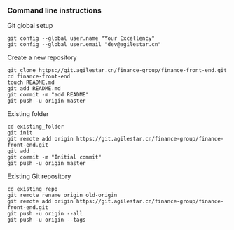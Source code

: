 ### Command line instructions

Git global setup

```shell
git config --global user.name "Your Excellency"
git config --global user.email "dev@agilestar.cn"
```

Create a new repository

```shell
git clone https://git.agilestar.cn/finance-group/finance-front-end.git
cd finance-front-end
touch README.md
git add README.md
git commit -m "add README"
git push -u origin master
```

Existing folder

```shell
cd existing_folder
git init
git remote add origin https://git.agilestar.cn/finance-group/finance-front-end.git
git add .
git commit -m "Initial commit"
git push -u origin master
```

Existing Git repository

```shell
cd existing_repo
git remote rename origin old-origin
git remote add origin https://git.agilestar.cn/finance-group/finance-front-end.git
git push -u origin --all
git push -u origin --tags
```